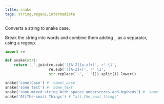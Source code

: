 ```yaml
---
title: snake
tags: string,regexp,intermediate
---
```


Converts a string to snake case.

Break the string into words and combine them adding `_` as a separator, using a regexp.

```py
import re

def snake(str):
    return '_'.join(re.sub('([A-Z][a-z]+)', r' \1',
                    re.sub('([A-Z]+)', r' \1',
                    str.replace('-', ' '))).split()).lower()
```

```py
snake('camelCase') # 'camel_case'
snake('some text') # 'some_text'
snake('some-mixed_string With spaces_underscores-and-hyphens') # 'some_mixed_string_with_spaces_underscores_and_hyphens'
snake('AllThe-small Things') # "all_the_smal_things"
```
